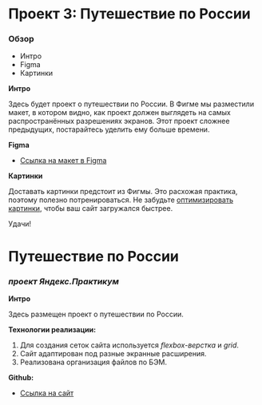 # Проект 3: Путешествие по России

### Обзор
* Интро
* Figma
* Картинки

**Интро**

Здесь будет проект о путешествии по России.
В Фигме мы разместили макет, в котором видно, как проект должен выглядеть на самых распространённых разрешениях экранов.
Этот проект сложнее предыдущих, постарайтесь уделить ему больше времени.

**Figma**

* [Ссылка на макет в Figma](https://www.figma.com/file/OyRWEjU6wBwRe1hapzQoLx/Sprint-3%3A-Russia-%2F-desktop-%2B-mobile?node-id=28503%3A0)

**Картинки**

Доставать картинки предстоит из Фигмы. Это расхожая практика, поэтому полезно потренироваться.
Не забудьте [оптимизировать картинки](https://tinypng.com/), чтобы ваш сайт загружался быстрее.

Удачи!


# Путешествие по России
### *проект Яндекс.Практикум*

**Интро** 


Здесь размещен проект о путешествии по России. 


**Технологии реализации:**


1. Для создания сеток сайта используется *flexbox-верстка* и *grid*.
2. Сайт адаптирован под разные экранные расширения. 
3. Реализована организация файлов по БЭМ.


**Github:**


* [Ссылка на сайт]()